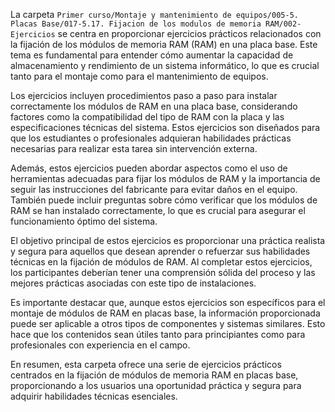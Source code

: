 La carpeta `Primer curso/Montaje y mantenimiento de equipos/005-5. Placas Base/017-5.17. Fijacion de los modulos de memoria RAM/002-Ejercicios` se centra en proporcionar ejercicios prácticos relacionados con la fijación de los módulos de memoria RAM (RAM) en una placa base. Este tema es fundamental para entender cómo aumentar la capacidad de almacenamiento y rendimiento de un sistema informático, lo que es crucial tanto para el montaje como para el mantenimiento de equipos.

Los ejercicios incluyen procedimientos paso a paso para instalar correctamente los módulos de RAM en una placa base, considerando factores como la compatibilidad del tipo de RAM con la placa y las especificaciones técnicas del sistema. Estos ejercicios son diseñados para que los estudiantes o profesionales adquieran habilidades prácticas necesarias para realizar esta tarea sin intervención externa.

Además, estos ejercicios pueden abordar aspectos como el uso de herramientas adecuadas para fijar los módulos de RAM y la importancia de seguir las instrucciones del fabricante para evitar daños en el equipo. También puede incluir preguntas sobre cómo verificar que los módulos de RAM se han instalado correctamente, lo que es crucial para asegurar el funcionamiento óptimo del sistema.

El objetivo principal de estos ejercicios es proporcionar una práctica realista y segura para aquellos que desean aprender o refuerzar sus habilidades técnicas en la fijación de módulos de RAM. Al completar estos ejercicios, los participantes deberían tener una comprensión sólida del proceso y las mejores prácticas asociadas con este tipo de instalaciones.

Es importante destacar que, aunque estos ejercicios son específicos para el montaje de módulos de RAM en placas base, la información proporcionada puede ser aplicable a otros tipos de componentes y sistemas similares. Esto hace que los contenidos sean útiles tanto para principiantes como para profesionales con experiencia en el campo.

En resumen, esta carpeta ofrece una serie de ejercicios prácticos centrados en la fijación de módulos de memoria RAM en placas base, proporcionando a los usuarios una oportunidad práctica y segura para adquirir habilidades técnicas esenciales.

